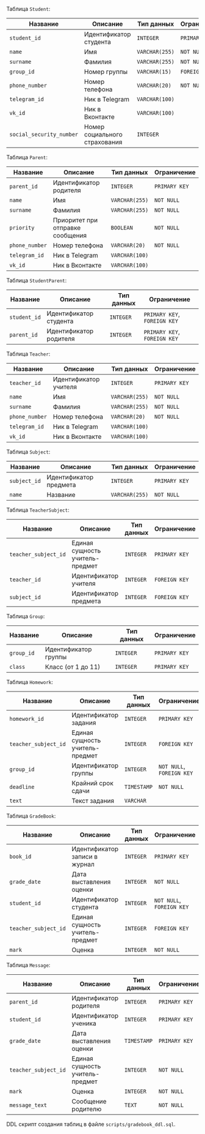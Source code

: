 Таблица `Student`:

| Название                 | Описание                      | Тип данных     | Ограничение   |
|--------------------------|-------------------------------|----------------|---------------|
| `student_id`             | Идентификатор студента        | `INTEGER`      | `PRIMARY KEY` |
| `name`                   | Имя                           | `VARCHAR(255)` | `NOT NULL`    |
| `surname`                | Фамилия                       | `VARCHAR(255)` | `NOT NULL`    |
| `group_id`               | Номер группы                  | `VARCHAR(15)`  | `FOREIGN KEY` |
| `phone_number`           | Номер телефона                | `VARCHAR(20)`  | `NOT NULL`    |
| `telegram_id`            | Ник в Telegram                | `VARCHAR(100)` |               |
| `vk_id`                  | Ник в Вконтакте               | `VARCHAR(100)` |               |
| `social_security_number` | Номер социального страхования | `INTEGER`      |               |

Таблица `Parent`:

| Название       | Описание                         | Тип данных     | Ограничение   |
|----------------|----------------------------------|----------------|---------------|
| `parent_id`    | Идентификатор родителя           | `INTEGER`      | `PRIMARY KEY` |
| `name`         | Имя                              | `VARCHAR(255)` | `NOT NULL`    |
| `surname`      | Фамилия                          | `VARCHAR(255)` | `NOT NULL`    |
| `priority`     | Приоритет при отправке сообщения | `BOOLEAN`      | `NOT NULL`    |
| `phone_number` | Номер телефона                   | `VARCHAR(20)`  | `NOT NULL`    |
| `telegram_id`  | Ник в Telegram                   | `VARCHAR(100)` |               |
| `vk_id`        | Ник в Вконтакте                  | `VARCHAR(100)` |               |

Таблица `StudentParent`:

| Название     | Описание               | Тип данных | Ограничение                  |
|--------------|------------------------|------------|------------------------------|
| `student_id` | Идентификатор студента | `INTEGER`  | `PRIMARY KEY`, `FOREIGN KEY` |
| `parent_id`  | Идентификатор родителя | `INTEGER`  | `PRIMARY KEY`, `FOREIGN KEY` |

Таблица `Teacher`:

| Название       | Описание              | Тип данных     | Ограничение   |
|----------------|-----------------------|----------------|---------------|
| `teacher_id`   | Идентификатор учителя | `INTEGER`      | `PRIMARY KEY` |
| `name`         | Имя                   | `VARCHAR(255)` | `NOT NULL`    |
| `surname`      | Фамилия               | `VARCHAR(255)` | `NOT NULL`    |
| `phone_number` | Номер телефона        | `VARCHAR(20)`  | `NOT NULL`    |
| `telegram_id`  | Ник в Telegram        | `VARCHAR(100)` |               |
| `vk_id`        | Ник в Вконтакте       | `VARCHAR(100)` |               |

Таблица `Subject`:

| Название     | Описание               | Тип данных     | Ограничение   |
|--------------|------------------------|----------------|---------------|
| `subject_id` | Идентификатор предмета | `INTEGER`      | `PRIMARY KEY` |
| `name`       | Название               | `VARCHAR(255)` | `NOT NULL`    |

Таблица `TeacherSubject`:

| Название             | Описание                        | Тип данных | Ограничение   |
|----------------------|---------------------------------|------------|---------------|
| `teacher_subject_id` | Единая сущность учитель-предмет | `INTEGER`  | `PRIMARY KEY` |
| `teacher_id`         | Идентификатор учителя           | `INTEGER`  | `FOREIGN KEY` |
| `subject_id`         | Идентификатор предмета          | `INTEGER`  | `FOREIGN KEY` |

Таблица `Group`:

| Название   | Описание             | Тип данных | Ограничение   |
|------------|----------------------|------------|---------------|
| `group_id` | Идентификатор группы | `INTEGER`  | `PRIMARY KEY` |
| `class`    | Класс (от 1 до 11)   | `INTEGER`  | `PRIMARY KEY` |

Таблица `Homework`:

| Название             | Описание                        | Тип данных  | Ограничение               |
|----------------------|---------------------------------|-------------|---------------------------|
| `homework_id`        | Идентификатор задания           | `INTEGER`   | `PRIMARY KEY`             |
| `teacher_subject_id` | Единая сущность учитель-предмет | `INTEGER`   | `FOREIGN KEY`             |
| `group_id`           | Идентификатор группы            | `INTEGER`   | `NOT NULL`, `FOREIGN KEY` |
| `deadline`           | Крайний срок сдачи              | `TIMESTAMP` | `NOT NULL`                |
| `text`               | Текст задания                   | `VARCHAR`   |                           |

Таблица `GradeBook`:

| Название             | Описание                        | Тип данных | Ограничение               |
|----------------------|---------------------------------|------------|---------------------------|
| `book_id`            | Идентификатор записи в журнал   | `INTEGER`  | `PRIMARY KEY`             |
| `grade_date`         | Дата выставления оценки         | `INTEGER`  | `NOT NULL`                |
| `student_id`         | Идентификатор студента          | `INTEGER`  | `NOT NULL`, `FOREIGN KEY` |
| `teacher_subject_id` | Единая сущность учитель-предмет | `INTEGER`  | `FOREIGN KEY`             |
| `mark`               | Оценка                          | `INTEGER`  | `NOT NULL`                |

Таблица `Message`:

| Название             | Описание                        | Тип данных  | Ограничение   |
|----------------------|---------------------------------|-------------|---------------|
| `parent_id`          | Идентификатор родителя          | `INTEGER`   | `PRIMARY KEY` |
| `student_id`         | Идентификатор ученика           | `INTEGER`   | `PRIMARY KEY` |
| `grade_date`         | Дата выставления оценки         | `TIMESTAMP` | `PRIMARY KEY` |
| `teacher_subject_id` | Единая сущность учитель-предмет | `INTEGER`   | `NOT NULL`    |
| `mark`               | Оценка                          | `INTEGER`   | `NOT NULL`    |
| `message_text`       | Сообщение родителю              | `TEXT`      | `NOT NULL`    |

DDL скрипт создания таблиц в файле `scripts/gradebook_ddl.sql`.
